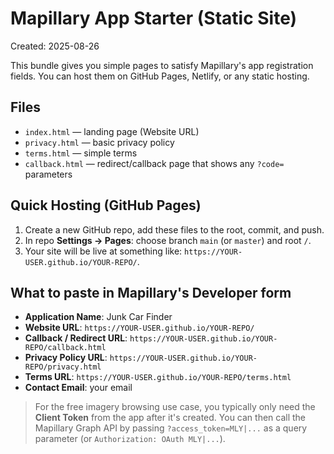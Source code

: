 # Mapillary App Starter (Static Site)
Created: 2025-08-26

This bundle gives you simple pages to satisfy Mapillary's app registration fields. You can host them on GitHub Pages, Netlify, or any static hosting.

## Files
- `index.html` — landing page (Website URL)
- `privacy.html` — basic privacy policy
- `terms.html` — simple terms
- `callback.html` — redirect/callback page that shows any `?code=` parameters

## Quick Hosting (GitHub Pages)
1. Create a new GitHub repo, add these files to the root, commit, and push.
2. In repo **Settings → Pages**: choose branch `main` (or `master`) and root `/`.
3. Your site will be live at something like: `https://YOUR-USER.github.io/YOUR-REPO/`.

## What to paste in Mapillary's Developer form
- **Application Name**: Junk Car Finder
- **Website URL**: `https://YOUR-USER.github.io/YOUR-REPO/`
- **Callback / Redirect URL**: `https://YOUR-USER.github.io/YOUR-REPO/callback.html`
- **Privacy Policy URL**: `https://YOUR-USER.github.io/YOUR-REPO/privacy.html`
- **Terms URL**: `https://YOUR-USER.github.io/YOUR-REPO/terms.html`
- **Contact Email**: your email

> For the free imagery browsing use case, you typically only need the **Client Token** from the app after it's created. You can then call the Mapillary Graph API by passing `?access_token=MLY|...` as a query parameter (or `Authorization: OAuth MLY|...`).

